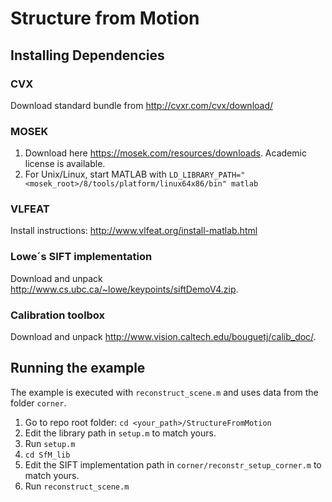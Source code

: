 # Structure from Motion

## Installing Dependencies

### CVX
Download standard bundle from http://cvxr.com/cvx/download/

### MOSEK
1. Download here https://mosek.com/resources/downloads. Academic license is available.
2. For Unix/Linux, start MATLAB with `LD_LIBRARY_PATH="<mosek_root>/8/tools/platform/linux64x86/bin" matlab`

### VLFEAT
Install instructions: http://www.vlfeat.org/install-matlab.html

### Lowe´s SIFT implementation
Download and unpack http://www.cs.ubc.ca/~lowe/keypoints/siftDemoV4.zip.

### Calibration toolbox
Download and unpack http://www.vision.caltech.edu/bouguetj/calib_doc/.

## Running the example
The example is executed with `reconstruct_scene.m` and uses data from the folder `corner`.
1. Go to repo root folder: `cd <your_path>/StructureFromMotion`
2. Edit the library path in `setup.m` to match yours.
3. Run `setup.m`
4. `cd SfM_lib`
5. Edit the SIFT implementation path in `corner/reconstr_setup_corner.m` to match yours.
6. Run `reconstruct_scene.m`
